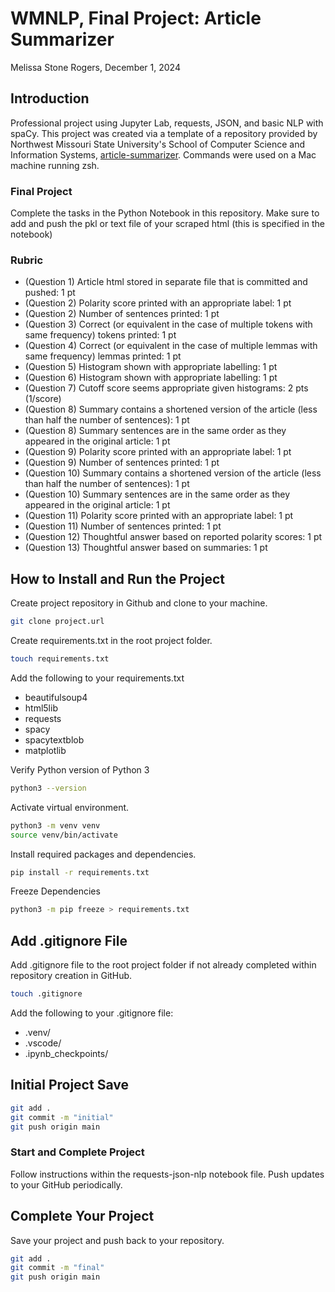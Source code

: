 # WMNLP, Final Project: Article Summarizer
Melissa Stone Rogers, December 1, 2024

## Introduction
Professional project using Jupyter Lab, requests, JSON, and basic NLP with spaCy. This project was created via a template of a repository provided by Northwest Missouri State University's School of Computer Science and Information Systems, [article-summarizer](https://github.com/wmnlp-materials/article-summarizer). 
Commands were used on a Mac machine running zsh.  

### Final Project
Complete the tasks in the Python Notebook in this repository.
Make sure to add and push the pkl or text file of your scraped html (this is specified in the notebook)

### Rubric

* (Question 1) Article html stored in separate file that is committed and pushed: 1 pt
* (Question 2) Polarity score printed with an appropriate label: 1 pt
* (Question 2) Number of sentences printed: 1 pt
* (Question 3) Correct (or equivalent in the case of multiple tokens with same frequency) tokens printed: 1 pt
* (Question 4) Correct (or equivalent in the case of multiple lemmas with same frequency) lemmas printed: 1 pt
* (Question 5) Histogram shown with appropriate labelling: 1 pt
* (Question 6) Histogram shown with appropriate labelling: 1 pt
* (Question 7) Cutoff score seems appropriate given histograms: 2 pts (1/score)
* (Question 8) Summary contains a shortened version of the article (less than half the number of sentences): 1 pt
* (Question 8) Summary sentences are in the same order as they appeared in the original article: 1 pt
* (Question 9) Polarity score printed with an appropriate label: 1 pt
* (Question 9) Number of sentences printed: 1 pt
* (Question 10) Summary contains a shortened version of the article (less than half the number of sentences): 1 pt
* (Question 10) Summary sentences are in the same order as they appeared in the original article: 1 pt
* (Question 11) Polarity score printed with an appropriate label: 1 pt
* (Question 11) Number of sentences printed: 1 pt
* (Question 12) Thoughtful answer based on reported polarity scores: 1 pt
* (Question 13) Thoughtful answer based on summaries: 1 pt


## How to Install and Run the Project
Create project repository in Github and clone to your machine.
```zsh
git clone project.url
```
Create requirements.txt in the root project folder. 
```zsh
touch requirements.txt
```
Add the following to your requirements.txt
- beautifulsoup4
- html5lib
- requests
- spacy
- spacytextblob
- matplotlib

Verify Python version of Python 3
```zsh
python3 --version
```

Activate virtual environment. 
```zsh
python3 -m venv venv
source venv/bin/activate
```

Install required packages and dependencies.
```zsh
pip install -r requirements.txt
```

Freeze Dependencies 
```zsh
python3 -m pip freeze > requirements.txt
```

## Add .gitignore File
Add .gitignore file to the root project folder if not already completed within repository creation in GitHub.
```zsh
touch .gitignore
```
Add the following to your .gitignore file: 
- .venv/
- .vscode/
- .ipynb_checkpoints/

## Initial Project Save
```zsh
git add .
git commit -m "initial"                         
git push origin main
```
### Start and Complete Project 
Follow instructions within the requests-json-nlp notebook file. Push updates to your GitHub periodically.  

## Complete Your Project
Save your project and push back to your repository. 
```zsh
git add .
git commit -m "final"                         
git push origin main
```
